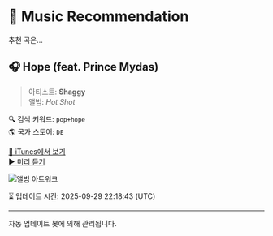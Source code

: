 
# 🎵 Music Recommendation

추천 곡은...

## 🎧 Hope (feat. Prince Mydas)  
> 아티스트: **Shaggy**  
> 앨범: _Hot Shot_  

🔍 검색 키워드: `pop+hope`  
🌎 국가 스토어: `DE`

[🔗 iTunes에서 보기](https://music.apple.com/de/album/hope-feat-prince-mydas/1449315854?i=1449316050&uo=4)  
[▶️ 미리 듣기](https://audio-ssl.itunes.apple.com/itunes-assets/AudioPreview211/v4/63/6a/44/636a4447-85b4-b77b-ff85-4099d9c28788/mzaf_14996174534676115515.plus.aac.p.m4a)

![앨범 아트워크](https://is1-ssl.mzstatic.com/image/thumb/Music211/v4/5b/78/c0/5b78c053-c5d5-5414-6d95-2a9ab3d3c7a6/06UMGIM55575.rgb.jpg/100x100bb.jpg)

⏳ 업데이트 시간: 2025-09-29 22:18:43 (UTC)

---
자동 업데이트 봇에 의해 관리됩니다.
